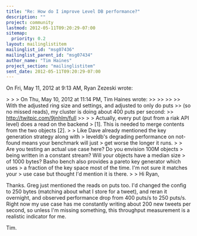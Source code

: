 ```yaml
---
title: "Re: How do I improve Level DB performance?"
description: ""
project: community
lastmod: 2012-05-11T09:20:29-07:00
sitemap:
  priority: 0.2
layout: mailinglistitem
mailinglist_id: "msg07436"
mailinglist_parent_id: "msg07434"
author_name: "Tim Haines"
project_section: "mailinglistitem"
sent_date: 2012-05-11T09:20:29-07:00
---
```



On Fri, May 11, 2012 at 9:13 AM, Ryan Zezeski  wrote:

&gt;
&gt;
&gt; On Thu, May 10, 2012 at 11:14 PM, Tim Haines  wrote:
&gt;&gt;
&gt;&gt;
&gt;&gt;
&gt;&gt; With the adjusted ring size and settings, and adjusted to only do puts
&gt;&gt; (so no missed reads), my cluster is doing about 400 puts per second:
&gt;&gt; http://twitpic.com/9jnhlm/full
&gt;&gt;
&gt;
&gt; Actually, every put (put from a riak API level) does a read on the backend
&gt; [1]. This is needed to merge contents from the two objects [2].
&gt;
&gt; Like Dave already mentioned the key generation strategy along with
&gt; leveldb's degrading performance on not-found means your benchmark will just
&gt; get worse the longer it runs.
&gt;
&gt; Are you testing an actual use case here? Do you envision 100M objects
&gt; being written in a constant stream? Will your objects have a median size
&gt; of 1000 bytes? Basho bench also provides a pareto key generator which uses
&gt; a fraction of the key space most of the time. I'm not sure it matches your
&gt; use case but thought I'd mention it is there.
&gt;
&gt;
Hi Ryan,

Thanks. Greg just mentioned the reads on puts too. I'd changed the config
to 250 bytes (matching about what I store for a tweet), and reran it
overnight, and observed performance drop from 400 puts/s to 250 puts/s.
 Right now my use case has me constantly writing about 200 new tweets per
second, so unless I'm missing something, this throughput measurement is a
realistic indicator for me.

Tim.
